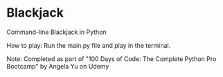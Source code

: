 # Blackjack
Command-line Blackjack in Python

How to play: Run the main.py file and play in the terminal.

Note: Completed as part of "100 Days of Code: The Complete Python Pro Bootcamp" by Angela Yu on Udemy
